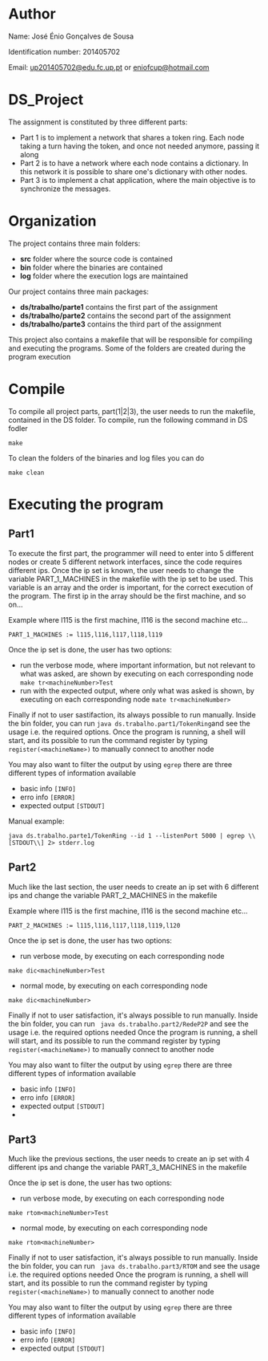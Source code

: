 # Author
Name: José Énio Gonçalves de Sousa

Identification number: 201405702

Email: up201405702@edu.fc.up.pt or eniofcup@hotmail.com

# DS_Project

The assignment is constituted by three different parts:
+ Part 1 is to implement a network that shares a token ring. Each node taking a turn having the token, and once not needed anymore, passing it along
+ Part 2 is to have a network where each node contains a dictionary. In this network it is possible to share one's dictionary with other nodes.
+ Part 3 is to implement a chat application, where the main objective is to synchronize the messages.

# Organization

The project contains three main folders:
+ **src** folder where the source code is contained
+ **bin** folder where the binaries are contained
+ **log** folder where the execution logs are maintained

Our project contains three main packages:
+ **ds/trabalho/parte1** contains the first part of the assignment
+ **ds/trabalho/parte2** contains the second part of the assignment
+ **ds/trabalho/parte3** contains the third part of the assignment

This project also contains a makefile that will be responsible for compiling and executing the programs. Some of the folders are created during the program execution

# Compile

To compile all project parts, part(1|2|3), the user needs to run the makefile, contained in the DS folder.
To compile, run the following command in DS fodler

```
make
```

To clean the folders of the binaries and log files you can do
```
make clean
```

# Executing the program
## Part1
To execute the first part, the programmer will need to enter into 5 different nodes or create 5 different network interfaces, since the code requires different ips. 
Once the ip set is known, the user needs to change the variable PART_1_MACHINES in the makefile with the ip set to be used. This variable is an array and the order is important, for the correct execution of the program. 
The first ip in the array should be the first machine, and so on...

Example where l115 is the first machine, l116 is the second machine etc...

```
PART_1_MACHINES := l115,l116,l117,l118,l119
```

Once the ip set is done, the user has two options:
+ run the verbose mode, where important information, but not relevant to what was asked, are shown by executing on each corresponding node 
``` make tr<machineNumber>Test ```
+ run with the expected output, where only what was asked is shown, by executing on each corresponding node 
```mate tr<machineNumber>```

Finally if not to user sastifaction, its always possible to run manually. Inside the bin folder, you can run ``` java ds.trabalho.part1/TokenRing ```and see the usage i.e. the required options.
Once the program is running, a shell will start, and its possible to run the command register by typing ``` register(<machineName>) ``` to manually connect to another node

You may also want to filter the output by using ``` egrep ``` there are three different types of information available
+ basic info ```[INFO]```
+ erro info ```[ERROR]```
+ expected output ```[STDOUT]```

Manual example:
```
java ds.trabalho.parte1/TokenRing --id 1 --listenPort 5000 | egrep \\[STDOUT\\] 2> stderr.log
```

## Part2
Much like the last section, the user needs to create an ip set with 6 different ips and change the variable PART_2_MACHINES in the makefile

Example where l115 is the first machine, l116 is the second machine etc...
```
PART_2_MACHINES := l115,l116,l117,l118,l119,l120
```

Once the ip set is done, the user has two options:
+ run verbose mode, by executing on each corresponding node 
```
make dic<machineNumber>Test
```
+ normal mode, by executing on each corresponding node 
```
make dic<machineNumber>
```
Finally if not to user satisfaction, it's always possible to run manually. Inside the bin folder, you can run ``` java ds.trabalho.part2/RedeP2P``` and see the usage i.e. the required options needed
Once the program is running, a shell will start, and its possible to run the command register by typing ``` register(<machineName>) ``` to manually connect to another node

You may also want to filter the output by using ``` egrep ``` there are three different types of information available
+ basic info ```[INFO]```
+ erro info ```[ERROR]```
+ expected output ```[STDOUT]```
+ 
## Part3
Much like the previous sections, the user needs to create an ip set with 4 different ips and change the variable PART_3_MACHINES in the makefile

Once the ip set is done, the user has two options:
+ run verbose mode, by executing on each corresponding node 
```
make rtom<machineNumber>Test 
```
+ normal mode, by executing on each corresponding node 
```
make rtom<machineNumber>
```

Finally if not to user satisfaction, it's always possible to run manually. Inside the bin folder, you can run ``` java ds.trabalho.part3/RTOM``` and see the usage i.e. the required options needed
Once the program is running, a shell will start, and its possible to run the command register by typing ``` register(<machineName>) ``` to manually connect to another node

You may also want to filter the output by using ``` egrep ``` there are three different types of information available
+ basic info ```[INFO]```
+ erro info ```[ERROR]```
+ expected output ```[STDOUT]```


